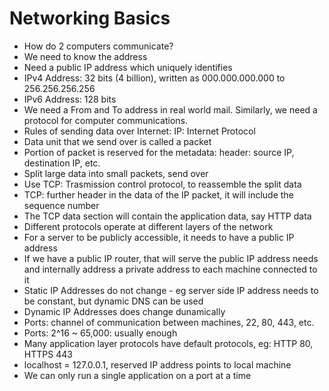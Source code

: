 # Networking Basics

- How do 2 computers communicate?
- We need to know the address
- Need a public IP address which uniquely identifies 
- IPv4 Address: 32 bits (4 billion), written as 000.000.000.000 to 256.256.256.256
- IPv6 Address: 128 bits
- We need a From and To address in real world mail. Similarly, we need a protocol for computer communications.
- Rules of sending data over Internet: IP: Internet Protocol
- Data unit that we send over is called a packet
- Portion of packet is reserved for the metadata: header: source IP, destination IP, etc.
- Split large data into small packets, send over
- Use TCP: Trasmission control protocol, to reassemble the split data
- TCP: further header in the data of the IP packet, it will include the sequence number
- The TCP data section will contain the application data, say HTTP data
- Different protocols operate at different layers of the network
- For a server to be publicly accessible, it needs to have a public IP address
- If we have a public IP router, that will serve the public IP address needs and internally address a private address to each machine connected to it
- Static IP Addresses do not change - eg server side IP address needs to be constant, but dynamic DNS can be used
- Dynamic IP Addresses does change dunamically
- Ports: channel of communication between machines, 22, 80, 443, etc.
- Ports: 2^16 ~ 65,000: usually enough
- Many application layer protocols have default protocols, eg: HTTP 80, HTTPS 443
- localhost = 127.0.0.1, reserved IP address points to local machine
- We can only run a single application on a port at a time
